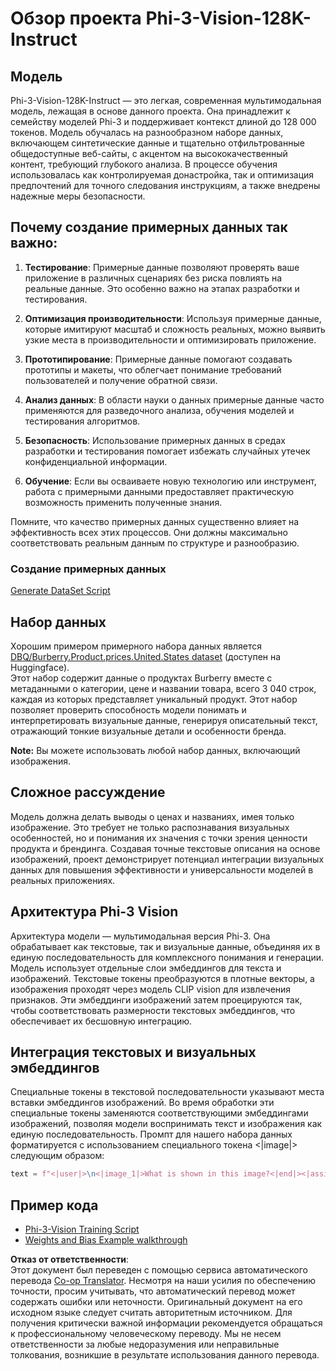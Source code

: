<!--
CO_OP_TRANSLATOR_METADATA:
{
  "original_hash": "e0a07fd2a30fe2af30b1373df207a5bf",
  "translation_date": "2025-07-17T08:05:09+00:00",
  "source_file": "md/03.FineTuning/FineTuning_Phi-3-visionWandB.md",
  "language_code": "ru"
}
-->
# Обзор проекта Phi-3-Vision-128K-Instruct

## Модель

Phi-3-Vision-128K-Instruct — это легкая, современная мультимодальная модель, лежащая в основе данного проекта. Она принадлежит к семейству моделей Phi-3 и поддерживает контекст длиной до 128 000 токенов. Модель обучалась на разнообразном наборе данных, включающем синтетические данные и тщательно отфильтрованные общедоступные веб-сайты, с акцентом на высококачественный контент, требующий глубокого анализа. В процессе обучения использовалась как контролируемая донастройка, так и оптимизация предпочтений для точного следования инструкциям, а также внедрены надежные меры безопасности.

## Почему создание примерных данных так важно:

1. **Тестирование**: Примерные данные позволяют проверять ваше приложение в различных сценариях без риска повлиять на реальные данные. Это особенно важно на этапах разработки и тестирования.

2. **Оптимизация производительности**: Используя примерные данные, которые имитируют масштаб и сложность реальных, можно выявить узкие места в производительности и оптимизировать приложение.

3. **Прототипирование**: Примерные данные помогают создавать прототипы и макеты, что облегчает понимание требований пользователей и получение обратной связи.

4. **Анализ данных**: В области науки о данных примерные данные часто применяются для разведочного анализа, обучения моделей и тестирования алгоритмов.

5. **Безопасность**: Использование примерных данных в средах разработки и тестирования помогает избежать случайных утечек конфиденциальной информации.

6. **Обучение**: Если вы осваиваете новую технологию или инструмент, работа с примерными данными предоставляет практическую возможность применить полученные знания.

Помните, что качество примерных данных существенно влияет на эффективность всех этих процессов. Они должны максимально соответствовать реальным данным по структуре и разнообразию.

### Создание примерных данных
[Generate DataSet Script](./CreatingSampleData.md)

## Набор данных

Хорошим примером примерного набора данных является [DBQ/Burberry.Product.prices.United.States dataset](https://huggingface.co/datasets/DBQ/Burberry.Product.prices.United.States) (доступен на Huggingface).  
Этот набор содержит данные о продуктах Burberry вместе с метаданными о категории, цене и названии товара, всего 3 040 строк, каждая из которых представляет уникальный продукт. Этот набор позволяет проверить способность модели понимать и интерпретировать визуальные данные, генерируя описательный текст, отражающий тонкие визуальные детали и особенности бренда.

**Note:** Вы можете использовать любой набор данных, включающий изображения.

## Сложное рассуждение

Модель должна делать выводы о ценах и названиях, имея только изображение. Это требует не только распознавания визуальных особенностей, но и понимания их значения с точки зрения ценности продукта и брендинга. Создавая точные текстовые описания на основе изображений, проект демонстрирует потенциал интеграции визуальных данных для повышения эффективности и универсальности моделей в реальных приложениях.

## Архитектура Phi-3 Vision

Архитектура модели — мультимодальная версия Phi-3. Она обрабатывает как текстовые, так и визуальные данные, объединяя их в единую последовательность для комплексного понимания и генерации. Модель использует отдельные слои эмбеддингов для текста и изображений. Текстовые токены преобразуются в плотные векторы, а изображения проходят через модель CLIP vision для извлечения признаков. Эти эмбеддинги изображений затем проецируются так, чтобы соответствовать размерности текстовых эмбеддингов, что обеспечивает их бесшовную интеграцию.

## Интеграция текстовых и визуальных эмбеддингов

Специальные токены в текстовой последовательности указывают места вставки эмбеддингов изображений. Во время обработки эти специальные токены заменяются соответствующими эмбеддингами изображений, позволяя модели воспринимать текст и изображения как единую последовательность. Промпт для нашего набора данных форматируется с использованием специального токена <|image|> следующим образом:

```python
text = f"<|user|>\n<|image_1|>What is shown in this image?<|end|><|assistant|>\nProduct: {row['title']}, Category: {row['category3_code']}, Full Price: {row['full_price']}<|end|>"
```

## Пример кода
- [Phi-3-Vision Training Script](../../../../code/03.Finetuning/Phi-3-vision-Trainingscript.py)
- [Weights and Bias Example walkthrough](https://wandb.ai/byyoung3/mlnews3/reports/How-to-fine-tune-Phi-3-vision-on-a-custom-dataset--Vmlldzo4MTEzMTg3)

**Отказ от ответственности**:  
Этот документ был переведен с помощью сервиса автоматического перевода [Co-op Translator](https://github.com/Azure/co-op-translator). Несмотря на наши усилия по обеспечению точности, просим учитывать, что автоматический перевод может содержать ошибки или неточности. Оригинальный документ на его исходном языке следует считать авторитетным источником. Для получения критически важной информации рекомендуется обращаться к профессиональному человеческому переводу. Мы не несем ответственности за любые недоразумения или неправильные толкования, возникшие в результате использования данного перевода.